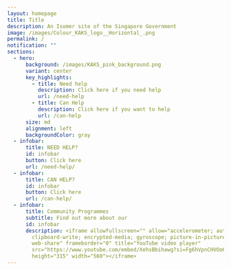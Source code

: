 ```yaml
---
layout: homepage
title: Title
description: An Isomer site of the Singapore Government
image: /images/Colour_KAKS_logo__Horizontal_.png
permalink: /
notification: ""
sections:
  - hero:
      background: /images/KAKS_pink_background.png
      variant: center
      key_highlights:
        - title: Need help
          description: Click here if you need help
          url: /need-help
        - title: Can Help
          description: Click here if you want to help
          url: /can-help
      size: md
      alignment: left
      backgroundColor: gray
  - infobar:
      title: NEED HELP?
      id: infobar
      button: Click here
      url: /need-help/
  - infobar:
      title: CAN HELP?
      id: infobar
      button: Click here
      url: /can-help/
  - infobar:
      title: Community Programmes
      subtitle: Find out more about our
      id: infobar
      description: <iframe allowfullscreen="" allow="accelerometer; autoplay;
        clipboard-write; encrypted-media; gyroscope; picture-in-picture;
        web-share" frameborder="0" title="YouTube video player"
        src="https://www.youtube.com/embed/XehsBbihawg?si=Fg6hVpnCHVOo6C7c"
        height="315" width="560"></iframe>
---
```

